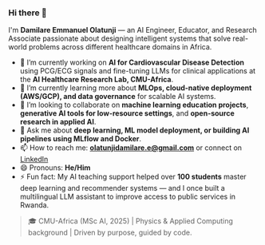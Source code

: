 ### Hi there 👋

I'm **Damilare Emmanuel Olatunji** — an AI Engineer, Educator, and Research Associate passionate about designing intelligent systems that solve real-world problems across different healthcare domains in Africa.

- 🔭 I’m currently working on **AI for Cardiovascular Disease Detection** using PCG/ECG signals and fine-tuning LLMs for clinical applications at the **AI Healthcare Research Lab, CMU-Africa**.
- 🌱 I’m currently learning more about **MLOps, cloud-native deployment (AWS/GCP), and data governance** for scalable AI systems.
- 👯 I’m looking to collaborate on **machine learning education projects**, **generative AI tools for low-resource settings**, and **open-source research in applied AI**.
- 💬 Ask me about **deep learning, ML model deployment, or building AI pipelines using MLflow and Docker**.
- 📫 How to reach me: **[olatunjidamilare.e@gmail.com](mailto:olatunjidamilare.e@gmail.com)** or connect on [LinkedIn](https://www.linkedin.com/in/dolatunj)
- 😄 Pronouns: **He/Him**
- ⚡ Fun fact: My AI teaching support helped over **100 students** master deep learning and recommender systems — and I once built a multilingual LLM assistant to improve access to public services in Rwanda.

> 🎓 CMU-Africa (MSc AI, 2025) | Physics & Applied Computing background | Driven by purpose, guided by code.
